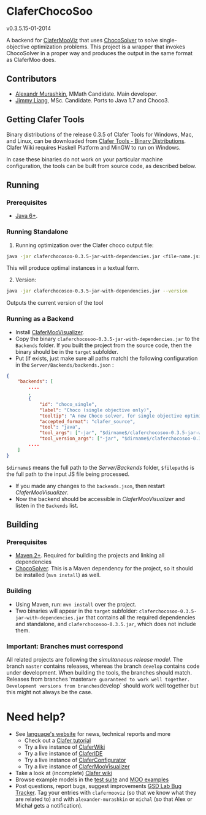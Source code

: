 ClaferChocoSoo
===========

v0.3.5.15-01-2014

A backend for [ClaferMooViz](https://github.com/gsdlab/ClaferMooVizualizer) that uses [ChocoSolver](https://github.com/gsdlab/chocosolver) to solve single-objective optimization problems.
This project is a wrapper that invokes ChocoSolver in a proper way and produces the output in the same format as ClaferMoo does.

Contributors
------------

* [Alexandr Murashkin](http://gsd.uwaterloo.ca/amurashk), MMath Candidate. Main developer.
* [Jimmy Liang](http://gsd.uwaterloo.ca/jliang), MSc. Candidate. Ports to Java 1.7 and Choco3.

Getting Clafer Tools
--------------------

Binary distributions of the release 0.3.5 of Clafer Tools for Windows, Mac, and Linux, 
can be downloaded from [Clafer Tools - Binary Distributions](http://http://gsd.uwaterloo.ca/clafer-tools-binary-distributions). 
Clafer Wiki requires Haskell Platform and MinGW to run on Windows. 

In case these binaries do not work on your particular machine configuration, the tools can be built from source code, as described below.

Running
-------------

### Prerequisites

* [Java 6+](http://www.oracle.com/technetwork/java/javase/downloads/index.html).

### Running Standalone

1. Running optimization over the Clafer choco output file: 
```sh
java -jar claferchocosoo-0.3.5-jar-with-dependencies.jar <file-name.js>
```
This will produce optimal instances in a textual form.

2. Version:
```sh
java -jar claferchocosoo-0.3.5-jar-with-dependencies.jar --version
```
Outputs the current version of the tool

### Running as a Backend

* Install [ClaferMooVisualizer](https://github.com/gsdlab/ClaferMooVisualizer).
* Copy the binary `claferchocosoo-0.3.5-jar-with-dependencies.jar` to the `Backends` folder. If you built the project from the source code, then the binary should be in the `target` subfolder.
* Put (if exists, just make sure all paths match) the following configuration in the `Server/Backends/backends.json` :

```json
{
    "backends": [
        ....
        , 
        {
            "id": "choco_single", 
            "label": "Choco (single objective only)",
            "tooltip": "A new Choco solver, for single objective optimization only",
            "accepted_format": "clafer_source",               
            "tool": "java",
            "tool_args": ["-jar", "$dirname$/claferchocosoo-0.3.5-jar-with-dependencies.jar", "$filepath$"],
            "tool_version_args": ["-jar", "$dirname$/claferchocosoo-0.3.5-jar-with-dependencies.jar", "--version"]             },
        ....        
    ]   
}

```
`$dirname$` means the full path to the *Server/Backends* folder, `$filepath$` is the full path to the input JS file being processed.
* If you made any changes to the `backends.json`, then restart *ClaferMooVisualizer*.
* Now the backend should be accessible in *ClaferMooVisualizer* and listen in the `Backends` list.

Building
--------

### Prerequisites

* [Maven 2+](http://maven.apache.org/download.cgi). Required for building the projects and linking all dependencies
* [ChocoSolver](https://github.com/gsdlab/chocosolver). This is a Maven dependency for the project, so it should be installed (`mvn install`) as well.

### Building

* Using Maven, run: `mvn install` over the project.
* Two binaries will appear in the `target` subfolder: `claferchocosoo-0.3.5-jar-with-dependencies.jar` that contains all the required dependencies and standalone, and `claferchocosoo-0.3.5.jar`, which does not include them.

### Important: Branches must correspond

All related projects are following the *simultaneous release model*. 
The branch `master` contains releases, whereas the branch `develop` contains code under development. 
When building the tools, the branches should match.
Releases from branches 'master` are guaranteed to work well together.
Development versions from branches `develop` should work well together but this might not always be the case.

Need help?
==========
* See [language's website](http://clafer.org) for news, technical reports and more
  * Check out a [Clafer tutorial](http://t3-necsis.cs.uwaterloo.ca:8091/Tutorial/Intro)
  * Try a live instance of [ClaferWiki](http://t3-necsis.cs.uwaterloo.ca:8091)
  * Try a live instance of [ClaferIDE](http://t3-necsis.cs.uwaterloo.ca:8094)
  * Try a live instance of [ClaferConfigurator](http://t3-necsis.cs.uwaterloo.ca:8093)
  * Try a live instance of [ClaferMooVisualizer](http://t3-necsis.cs.uwaterloo.ca:8092)
* Take a look at (incomplete) [Clafer wiki](https://github.com/gsdlab/clafer/wiki)
* Browse example models in the [test suite](https://github.com/gsdlab/clafer/tree/master/test/positive) and [MOO examples](https://github.com/gsdlab/clafer/tree/master/spl_configurator/dataset)
* Post questions, report bugs, suggest improvements [GSD Lab Bug Tracker](http://gsd.uwaterloo.ca:8888/questions/). Tag your entries with `clafermooviz` (so that we know what they are related to) and with `alexander-murashkin` or `michal` (so that Alex or Michał gets a notification).
